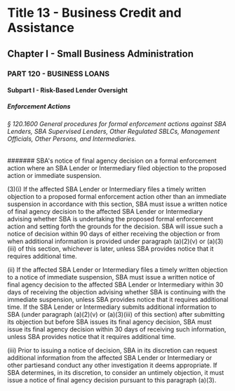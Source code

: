
# Title 13 - Business Credit and Assistance
## Chapter I - Small Business Administration
### PART 120 - BUSINESS LOANS
#### Subpart I - Risk-Based Lender Oversight
##### Enforcement Actions
###### § 120.1600 General procedures for formal enforcement actions against SBA Lenders, SBA Supervised Lenders, Other Regulated SBLCs, Management Officials, Other Persons, and Intermediaries.
####### SBA's notice of final agency decision on a formal enforcement action where an SBA Lender or Intermediary filed objection to the proposed action or immediate suspension.

(3)(i) If the affected SBA Lender or Intermediary files a timely written objection to a proposed formal enforcement action other than an immediate suspension in accordance with this section, SBA must issue a written notice of final agency decision to the affected SBA Lender or Intermediary advising whether SBA is undertaking the proposed formal enforcement action and setting forth the grounds for the decision. SBA will issue such a notice of decision within 90 days of either receiving the objection or from when additional information is provided under paragraph (a)(2)(v) or (a)(3)(iii) of this section, whichever is later, unless SBA provides notice that it requires additional time.

(ii) If the affected SBA Lender or Intermediary files a timely written objection to a notice of immediate suspension, SBA must issue a written notice of final agency decision to the affected SBA Lender or Intermediary within 30 days of receiving the objection advising whether SBA is continuing with the immediate suspension, unless SBA provides notice that it requires additional time. If the SBA Lender or Intermediary submits additional information to SBA (under paragraph (a)(2)(v) or (a)(3)(iii) of this section) after submitting its objection but before SBA issues its final agency decision, SBA must issue its final agency decision within 30 days of receiving such information, unless SBA provides notice that it requires additional time.

(iii) Prior to issuing a notice of decision, SBA in its discretion can request additional information from the affected SBA Lender or Intermediary or other partiesand conduct any other investigation it deems appropriate. If SBA determines, in its discretion, to consider an untimely objection, it must issue a notice of final agency decision pursuant to this paragraph (a)(3).
